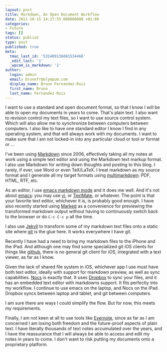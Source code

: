 ```yaml
---
layout: post
title: Markdown, An Open Document Workflow
date: 2011-10-15 14:27:55.000000000 +01:00
categories:
- Future
tags: []
status: publish
type: post
published: true
meta:
  tmac_last_id: '531409136601534466'
  _edit_last: '1'
  _wpcom_is_markdown: '1'
author:
  login: admin
  email: brunofr@olympum.com
  display_name: Bruno Fernandez-Ruiz
  first_name: Bruno
  last_name: Fernandez-Ruiz
---
```


I want to use a standard and open document format, so that I know I will be able to open my documents in years to come. That's plain text.
I also want to revision control my text files, so I want to use source control system. Which will also allow  me to synchronize between computers between computers.
I also like to have one standard editor I know I find in any operating system, and that will always work with my documents.
I want to make sure that I am not locked-in into any particular cloud or tool or format or ...

I've been using [Markdown](http://daringfireball.net/projects/markdown/) since 2006, effectively taking all my notes at work
using a simple text editor and using the Markdown text markup format. I also
use Markdown for writing down thoughts and posting to this blog. I rarely,
if ever, use Word or even TeX/LaTeX. I treat markdown as my source format
and I generate all my target formats using <a href="http://fletcherpenney.net/multimarkdown/">multimarkdown</a>: PDF, HTML, RTF,
etc.

As an editor, I use <a href="http://jblevins.org/projects/markdown-mode/">emacs markdown
mode</a> and it does me well. And
it's not about <a href="http://www.gnu.org/s/emacs/">emacs</a>: you may use
<a href="http://www.vim.org/">vi</a>, or <a href="http://macromates.com/">TextMate</a>, or whatever.
The point is that your favorite text editor, whichever it is, is probably good
enough. I have also recently started using <a href="http://markedapp.com/">Marked</a> as
a convenience for previewing the transformed markdown output without having to
continuously switch back to the browser or do <code>C-c C-c p</code> all the time.

I also use <a href="http://jekyllrb.com/">Jekyll</a> to transform some of my markdown
text files onto a static site where <a href="http://git-scm.com/">git</a> is the glue
here. It works everywhere I have git.

Recently I have had a need to bring my markdown files to the iPhone and the
iPad. And although one may find some specialized git iOS clients for things
like <a href="https://github.com/">github</a>, there is no general git client for iOS,
integrated with a text viewer, as far as I know.

Given the lack of shared file system in iOS, whichever app I use must have
both text editor, ideally with support for markdown preview, as well as sync
capabilities. <a href="http://itunes.apple.com/us/app/id396073482?mt=8">Nocs</a> is
exactly that. It uses <a href="http://db.tt/4rTs9QST">Dropbox</a> to sync your files, and
it has an embedded text editor with markdowns support. It fits perfectly into
my workflow. I continue to use emacs on the laptop, and Nocs on the iPad.
Dropbox syncs between laptop and tablet, and git between computers.

I am sure there are ways I could simplify the flow. But for now, this meets my
requirements.

Finally, I am not keen at all to use tools like <a href="http://www.evernote.com/">Evernote</a>, since as far as I am concerned I am
losing both freedom and the future-proof aspects of plain text. I have
literally thousands of text notes accumulated over the years, and I have the
reassurance that I will always be able to access and edit my notes in years to
come. I don't want to risk putting my documents onto a proprietary platform.
